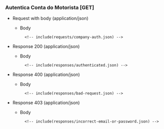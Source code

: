 ### Autentica Conta do Motorista [GET]

+ Request with body (application/json)

    + Body

            <!-- include(requests/company-auth.json) -->

+ Response 200 (application/json)

    + Body

            <!-- include(responses/authenticated.json) -->

+ Response 400 (application/json)

    + Body

            <!-- include(responses/bad-request.json) -->

+ Response 403 (application/json)

    + Body

            <!-- include(responses/incorrect-email-or-password.json) -->
